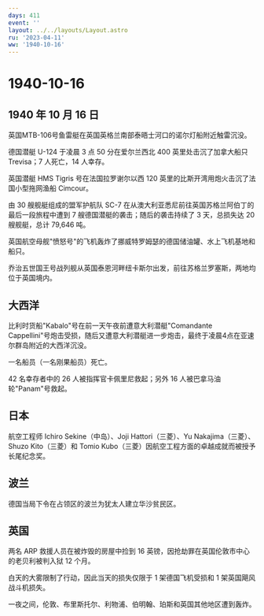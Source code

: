 ```yaml
---
days: 411
event: ''
layout: ../../layouts/Layout.astro
ru: '2023-04-11'
ww: '1940-10-16'
---
```


# 1940-10-16

## 1940 年 10 月 16 日

英国MTB-106号鱼雷艇在英国英格兰南部泰晤士河口的诺尔灯船附近触雷沉没。

德国潜艇 U-124 于凌晨 3 点 50 分在爱尔兰西北 400 英里处击沉了加拿大船只
Trevisa；7 人死亡，14 人幸存。

英国潜艇 HMS Tigris 号在法国拉罗谢尔以西 120
英里的比斯开湾用炮火击沉了法国小型拖网渔船 Cimcour。

由 30 艘舰艇组成的盟军护航队 SC-7
在从澳大利亚悉尼前往英国苏格兰阿伯丁的最后一段旅程中遭到 7
艘德国潜艇的袭击；随后的袭击持续了 3 天，总损失达 20 艘舰艇，总计 79,646
吨。

英国航空母舰"愤怒号"的飞机轰炸了挪威特罗姆瑟的德国储油罐、水上飞机基地和船只。

乔治五世国王号战列舰从英国泰恩河畔纽卡斯尔出发，前往苏格兰罗塞斯，两地均位于英国境内。

## 大西洋

比利时货船"Kabalo"号在前一天午夜前遭意大利潜艇"Comandante
Cappellini"号炮击受损，随后又遭意大利潜艇进一步炮击，最终于凌晨4点在亚速尔群岛附近的大西洋沉没。

一名船员（一名刚果船员）死亡。

42 名幸存者中的 26 人被指挥官卡佩里尼救起；另外 16
人被巴拿马油轮"Panam"号救起。

## 日本

航空工程师 Ichiro Sekine（中岛）、Joji Hattori（三菱）、Yu
Nakajima（三菱）、Shuzo Kito（三菱）和 Tomio
Kubo（三菱）因航空工程方面的卓越成就而被授予长尾纪念奖。

## 波兰

德国当局下令在占领区的波兰为犹太人建立华沙贫民区。

## 英国

两名 ARP 救援人员在被炸毁的房屋中捡到 16
英镑，因抢劫罪在英国伦敦市中心的老贝利被判入狱 12 个月。

白天的大雾限制了行动，因此当天的损失仅限于 1 架德国飞机受损和 1
架英国飓风战斗机损失。

一夜之间，伦敦、布里斯托尔、利物浦、伯明翰、珀斯和英国其他地区遭到轰炸。